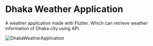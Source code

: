 # Dhaka Weather Application

A weather application made with Flutter. Which can retrieve weather information of Dhaka city using API.


![DhakaWeatherApplication](https://user-images.githubusercontent.com/37047508/163804061-bdd39baf-6541-47c3-899e-11a1c16a4376.PNG)
